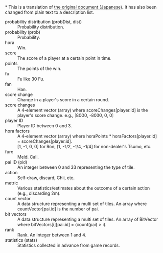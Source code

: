 \* This is a translation of [the original document (Japanese)](https://github.com/gimite/mjai-manue/blob/master/doc/terminology.txt). It has also been changed from plain text to a description list.

<dl>
  <dt>probability distribution (probDist, dist)</dt>
  <dd>Probability distribution.</dd>

  <dt>probability (prob)</dt>
  <dd>Probability.</dd>

  <dt>hora</dt>
  <dd>Win.</dd>

  <dt>score</dt>
  <dd>The score of a player at a certain point in time.</dd>

  <dt>points</dt>
  <dd>The points of the win.</dd>

  <dt>fu</dt>
  <dd>Fu like 30 Fu.</dd>

  <dt>fan</dt>
  <dd>Han.</dd>

  <dt>score change</dt>
  <dd>Change in a player's score in a certain round.</dd>

  <dt>score changes</dt>
  <dd>A 4-element vector (array) where scoreChanges[player.id] is the player's score change. e.g., [8000, -8000, 0, 0]</dd>

  <dt>player ID</dt>
  <dd>Player ID between 0 and 3.</dd>

  <dt>hora factors</dt>
  <dd>
    A 4-element vector (array) where horaPoints * horaFactors[player.id] = scoreChanges[player.id].<br>
    [1, -1, 0, 0] for Ron, [1, -1/2, -1/4, -1/4] for non-dealer's Tsumo, etc.
  </dd>

  <dt>furo</dt>
  <dd>Meld. Call.</dd>

  <dt>pai ID (pid)</dt>
  <dd>An integer between 0 and 33 representing the type of tile.</dd>

  <dt>action</dt>
  <dd>Self-draw, discard, Chii, etc.</dd>

  <dt>metric</dt>
  <dd>Various statistics/estimates about the outcome of a certain action (e.g., discarding 2m).</dd>

  <dt>count vector</dt>
  <dd>A data structure representing a multi set of tiles. An array where countVector[pai.id] is the number of pai.</dd>

  <dt>bit vectors</dt>
  <dd>A data structure representing a multi set of tiles. An array of BitVector where bitVectors[i][pai.id] = (count(pai) > i).</dd>

  <dt>rank</dt>
  <dd>Rank. An integer between 1 and 4.</dd>

  <dt>statistics (stats)</dt>
  <dd>Statistics collected in advance from game records.</dd>
</dl>
